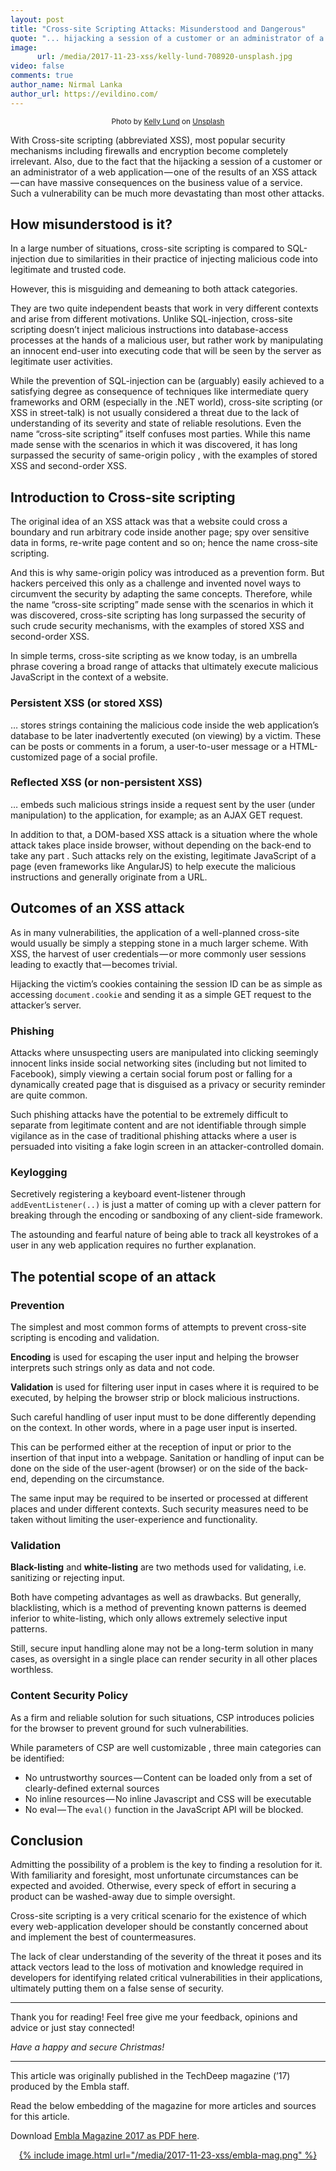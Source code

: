 ```yaml
---
layout: post
title: "Cross-site Scripting Attacks: Misunderstood and Dangerous"
quote: "... hijacking a session of a customer or an administrator of a web application — one of the results of an XSS attack — can have massive consequences on the business value of a service."
image:
      url: /media/2017-11-23-xss/kelly-lund-708920-unsplash.jpg
video: false
comments: true
author_name: Nirmal Lanka
author_url: https://evildino.com/
---
```


<p>
	<small class="_1l8RX _1ByhS"><center>Photo by <a href="https://unsplash.com/photos/PEdz8Xk1LCk?utm_source=unsplash&amp;utm_medium=referral&amp;utm_content=creditCopyText">Kelly Lund</a> on <a href="/search/photos/innocent-wolf?utm_source=unsplash&amp;utm_medium=referral&amp;utm_content=creditCopyText">Unsplash</a></center></small>
</p>

With Cross-site scripting (abbreviated XSS), most popular security mechanisms including firewalls and encryption become completely irrelevant. Also, due to the fact that the hijacking a session of a customer or an administrator of a web application — one of the results of an XSS attack — can have massive consequences on the business value of a service. Such a vulnerability can be much more devastating than most other attacks.

## How misunderstood is it?

In a large number of situations, cross-site scripting is compared to SQL-injection due to similarities in their practice of injecting malicious code into legitimate and trusted code.

However, this is misguiding and demeaning to both attack categories.

They are two quite independent beasts that work in very different contexts and arise from different motivations. Unlike SQL-injection, cross-site scripting doesn’t inject malicious instructions into database-access processes at the hands of a malicious user, but rather work by manipulating an innocent end-user into executing code that will be seen by the server as legitimate user activities.

While the prevention of SQL-injection can be (arguably) easily achieved to a satisfying degree as consequence of techniques like intermediate query frameworks and ORM (especially in the .NET world), cross-site scripting (or XSS in street-talk) is not usually considered a threat due to the lack of understanding of its severity and state of reliable resolutions. Even the name “cross-site scripting” itself confuses most parties. While this name made sense with the scenarios in which it was discovered, it has long surpassed the security of same-origin policy , with the examples of stored XSS and second-order XSS.

## Introduction to Cross-site scripting

The original idea of an XSS attack was that a website could cross a boundary and run arbitrary code inside another page; spy over sensitive data in forms, re-write page content and so on; hence the name cross-site scripting.

And this is why same-origin policy was introduced as a prevention form. But hackers perceived this only as a challenge and invented novel ways to circumvent the security by adapting the same concepts. Therefore, while the name “cross-site scripting” made sense with the scenarios in which it was discovered, cross-site scripting has long surpassed the security of such crude security mechanisms, with the examples of stored XSS and second-order XSS.

In simple terms, cross-site scripting as we know today, is an umbrella phrase covering a broad range of attacks that ultimately execute malicious JavaScript in the context of a website.

### Persistent XSS (or stored XSS)

… stores strings containing the malicious code inside the web application’s database to be later inadvertently executed (on viewing) by a victim. These can be posts or comments in a forum, a user-to-user message or a HTML-customized page of a social profile.

### Reflected XSS (or non-persistent XSS)

… embeds such malicious strings inside a request sent by the user (under manipulation) to the application, for example; as an AJAX GET request.

In addition to that, a DOM-based XSS attack is a situation where the whole attack takes place inside browser, without depending on the back-end to take any part . Such attacks rely on the existing, legitimate JavaScript of a page (even frameworks like AngularJS) to help execute the malicious instructions and generally originate from a URL.

## Outcomes of an XSS attack

As in many vulnerabilities, the application of a well-planned cross-site would usually be simply a stepping stone in a much larger scheme. With XSS, the harvest of user credentials — or more commonly user sessions leading to exactly that — becomes trivial.

Hijacking the victim’s cookies containing the session ID can be as simple as accessing `document.cookie` and sending it as a simple GET request to the attacker’s server.

### Phishing

Attacks where unsuspecting users are manipulated into clicking seemingly innocent links inside social networking sites (including but not limited to Facebook), simply viewing a certain social forum post or falling for a dynamically created page that is disguised as a privacy or security reminder are quite common.

Such phishing attacks have the potential to be extremely difficult to separate from legitimate content and are not identifiable through simple vigilance as in the case of traditional phishing attacks where a user is persuaded into visiting a fake login screen in an attacker-controlled domain.

### Keylogging

Secretively registering a keyboard event-listener through `addEventListener(..)` is just a matter of coming up with a clever pattern for breaking through the encoding or sandboxing of any client-side framework.

The astounding and fearful nature of being able to track all keystrokes of a user in any web application requires no further explanation.

## The potential scope of an attack

### Prevention

The simplest and most common forms of attempts to prevent cross-site scripting is encoding and validation.

**Encoding** is used for escaping the user input and helping the browser interprets such strings only as data and not code.

**Validation** is used for filtering user input in cases where it is required to be executed, by helping the browser strip or block malicious instructions.

Such careful handling of user input must to be done differently depending on the context. In other words, where in a page user input is inserted.

This can be performed either at the reception of input or prior to the insertion of that input into a webpage. Sanitation or handling of input can be done on the side of the user-agent (browser) or on the side of the back-end, depending on the circumstance.

The same input may be required to be inserted or processed at different places and under different contexts. Such security measures need to be taken without limiting the user-experience and functionality.

### Validation

**Black-listing** and **white-listing** are two methods used for validating, i.e. sanitizing or rejecting input.

Both have competing advantages as well as drawbacks. But generally, blacklisting, which is a method of preventing known patterns is deemed inferior to white-listing, which only allows extremely selective input patterns.

Still, secure input handling alone may not be a long-term solution in many cases, as oversight in a single place can render security in all other places worthless.

### Content Security Policy

As a firm and reliable solution for such situations, CSP introduces policies for the browser to prevent ground for such vulnerabilities.

While parameters of CSP are well customizable , three main categories can be identified:

- No untrustworthy sources — Content can be loaded only from a set of clearly-defined external sources
- No inline resources — No inline Javascript and CSS will be executable
- No eval — The `eval()` function in the JavaScript API will be blocked.

## Conclusion

Admitting the possibility of a problem is the key to finding a resolution for it. With familiarity and foresight, most unfortunate circumstances can be expected and avoided. Otherwise, every speck of effort in securing a product can be washed-away due to simple oversight.

Cross-site scripting is a very critical scenario for the existence of which every web-application developer should be constantly concerned about and implement the best of countermeasures.

The lack of clear understanding of the severity of the threat it poses and its attack vectors lead to the loss of motivation and knowledge required in developers for identifying related critical vulnerabilities in their applications, ultimately putting them on a false sense of security.

---

Thank you for reading! Feel free give me your feedback, opinions and advice or just stay connected!

*Have a happy and secure Christmas!*

---

This article was originally published in the TechDeep magazine (’17) produced by the Embla staff.

Read the below embedding of the magazine for more articles and sources for this article.

Download <a href="http://www.embla.asia/v2/en/embla magazine.pdf">Embla Magazine 2017 as PDF here</a>.

<center><a href="http://www.embla.asia/v2/en/embla magazine.pdf">{% include image.html url="/media/2017-11-23-xss/embla-mag.png" %}</a></center>